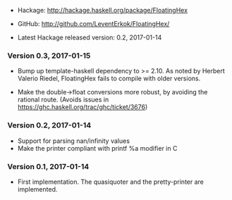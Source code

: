 * Hackage: <http://hackage.haskell.org/package/FloatingHex>
* GitHub:  <http://github.com/LeventErkok/FloatingHex/>

* Latest Hackage released version: 0.2, 2017-01-14

### Version 0.3, 2017-01-15

  * Bump up template-haskell dependency to >= 2.10. As noted by Herbert Valerio Riedel,
    FloatingHex fails to compile with older versions.

  * Make the double->float conversions more robust, by avoiding the rational route.
    (Avoids issues in https://ghc.haskell.org/trac/ghc/ticket/3676)

### Version 0.2, 2017-01-14

  * Support for parsing nan/infinity values
  * Make the printer compliant with printf %a modifier in C

### Version 0.1, 2017-01-14

  * First implementation. The quasiquoter and the pretty-printer are implemented.
